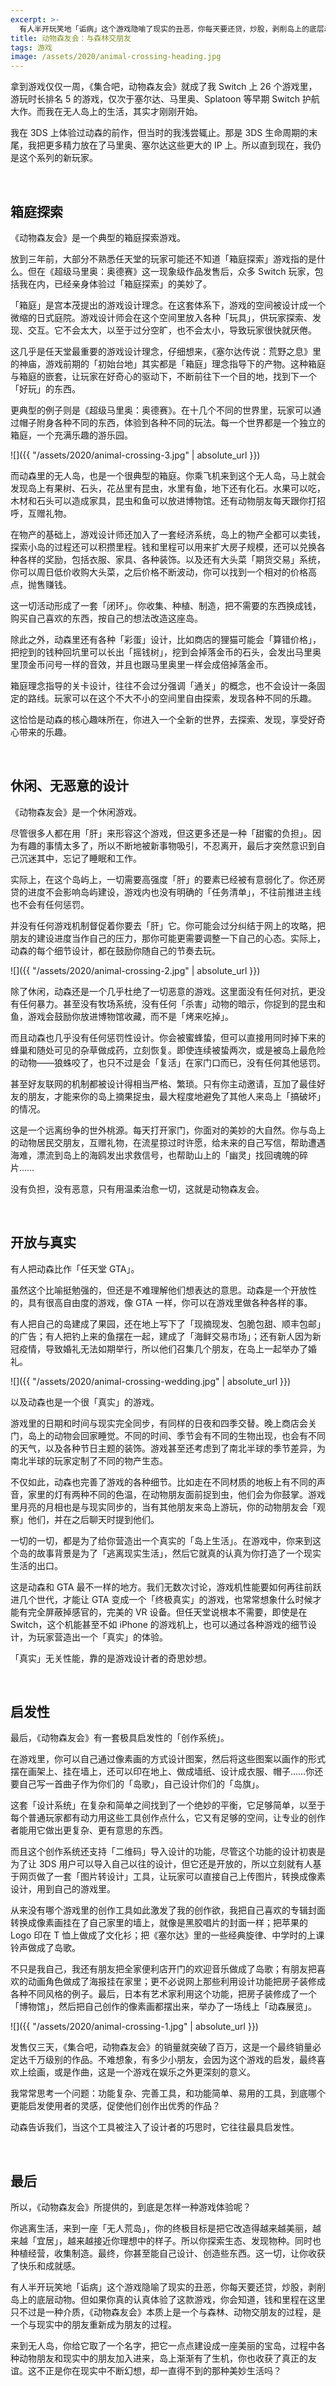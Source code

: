 ```yaml
---
excerpt: >-
  有人半开玩笑地「诟病」这个游戏隐喻了现实的丑恶，你每天要还贷，炒股，剥削岛上的底层动物。但如果你真的认真体验了这款游戏，你会知道，钱和里程在这里只不过是一种介质，《动物森友会》本质上是一个与森林、动物交朋友的过程，是一个与现实中的朋友重新成为朋友的过程。
title: 动物森友会：与森林交朋友
tags: 游戏
image: /assets/2020/animal-crossing-heading.jpg
---
```


拿到游戏仅仅一周，《集合吧，动物森友会》就成了我 Switch 上 26 个游戏里，游玩时长排名 5 的游戏，仅次于塞尔达、马里奥、Splatoon 等早期 Switch 护航大作。而我在无人岛上的生活，其实才刚刚开始。

我在 3DS 上体验过动森的前作，但当时的我浅尝辄止。那是 3DS 生命周期的末尾，我把更多精力放在了马里奥、塞尔达这些更大的 IP 上。所以直到现在，我仍是这个系列的新玩家。

<br>

## 箱庭探索
《动物森友会》是一个典型的箱庭探索游戏。

放到三年前，大部分不熟悉任天堂的玩家可能还不知道「箱庭探索」游戏指的是什么。但在《超级马里奥：奥德赛》这一现象级作品发售后，众多 Switch 玩家，包括我在内，已经亲身体验过「箱庭探索」的美妙了。

「箱庭」是宫本茂提出的游戏设计理念。在这套体系下，游戏的空间被设计成一个微缩的日式庭院。游戏设计师会在这个空间里放入各种「玩具」，供玩家探索、发现、交互。它不会太大，以至于过分空旷，也不会太小，导致玩家很快就厌倦。

这几乎是任天堂最重要的游戏设计理念，仔细想来，《塞尔达传说：荒野之息》里的神庙，游戏前期的「初始台地」其实都是「箱庭」理念指导下的产物。这种箱庭与箱庭的嵌套，让玩家在好奇心的驱动下，不断前往下一个目的地，找到下一个「好玩」的东西。

更典型的例子则是《超级马里奥：奥德赛》。在十几个不同的世界里，玩家可以通过帽子附身各种不同的东西，体验到各种不同的玩法。每一个世界都是一个独立的箱庭，一个充满乐趣的游乐园。

![]({{ "/assets/2020/animal-crossing-3.jpg" | absolute_url }})

而动森里的无人岛，也是一个很典型的箱庭。你乘飞机来到这个无人岛，马上就会发现岛上有果树、石头，花丛里有昆虫，水里有鱼，地下还有化石。水果可以吃，木材和石头可以造成家具，昆虫和鱼可以放进博物馆。还有动物朋友每天跟你打招呼，互赠礼物。

在物产的基础上，游戏设计师还加入了一套经济系统，岛上的物产全都可以卖钱，探索小岛的过程还可以积攒里程。钱和里程可以用来扩大房子规模，还可以兑换各种各样的奖励，包括衣服、家具、各种装饰。以及还有大头菜「期货交易」系统，你可以周日低价收购大头菜，之后价格不断波动，你可以找到一个相对的价格高点，抛售赚钱。

这一切活动形成了一套「闭环」。你收集、种植、制造，把不需要的东西换成钱，购买自己喜欢的东西，按自己的想法改造这座岛。

除此之外，动森里还有各种「彩蛋」设计，比如商店的狸猫可能会「算错价格」，把挖到的钱种回坑里可以长出「摇钱树」，挖到会掉落金币的石头，会发出马里奥里顶金币问号一样的音效，并且也跟马里奥里一样会成倍掉落金币。

箱庭理念指导的关卡设计，往往不会过分强调「通关」的概念，也不会设计一条固定的路线。玩家可以在这个不大不小的空间里自由探索，发现各种不同的乐趣。

这恰恰是动森的核心趣味所在，你进入一个全新的世界，去探索、发现，享受好奇心带来的乐趣。

<br>

## 休闲、无恶意的设计
《动物森友会》是一个休闲游戏。

尽管很多人都在用「肝」来形容这个游戏，但这更多还是一种「甜蜜的负担」。因为有趣的事情太多了，所以不断地被新事物吸引，不忍离开，最后才突然意识到自己沉迷其中，忘记了睡眠和工作。

实际上，在这个岛屿上，一切需要高强度「肝」的要素已经被有意弱化了。你还房贷的进度不会影响岛屿建设，游戏内也没有明确的「任务清单」，不往前推进主线也不会有任何惩罚。

并没有任何游戏机制督促着你要去「肝」它。你可能会过分纠结于网上的攻略，把朋友的建设进度当作自己的压力，那你可能更需要调整一下自己的心态。实际上，动森的每个细节设计，都在鼓励你随自己的节奏去玩。

![]({{ "/assets/2020/animal-crossing-2.jpg" | absolute_url }})

除了休闲，动森还是一个几乎杜绝了一切恶意的游戏。这里面没有任何对抗，更没有任何暴力。甚至没有牧场系统，没有任何「杀害」动物的暗示，你捉到的昆虫和鱼，游戏会鼓励你放进博物馆收藏，而不是「烤来吃掉」。

而且动森也几乎没有任何惩罚性设计。你会被蜜蜂蛰，但可以直接用同时掉下来的蜂巢和随处可见的杂草做成药，立刻恢复。即使连续被蛰两次，或是被岛上最危险的动物——狼蛛咬了，也只不过是会「复活」在家门口而已，没有任何其他惩罚。

甚至好友联网的机制都被设计得相当严格、繁琐。只有你主动邀请，互加了最佳好友的朋友，才能来你的岛上摘果捉虫，最大程度地避免了其他人来岛上「搞破坏」的情况。

这是一个远离纷争的世外桃源。每天打开家门，你面对的美妙的大自然。你与岛上的动物居民交朋友，互赠礼物，在流星掠过时许愿，给未来的自己写信，帮助遭遇海难，漂流到岛上的海鸥发出求救信号，也帮助山上的「幽灵」找回魂魄的碎片……

没有负担，没有恶意，只有用温柔治愈一切，这就是动物森友会。

<br>

## 开放与真实
有人把动森比作「任天堂 GTA」。

虽然这个比喻挺勉强的，但还是不难理解他们想表达的意思。动森是一个开放性的，具有很高自由度的游戏，像 GTA 一样，你可以在游戏里做各种各样的事。

有人把自己的岛建成了果园，还在地上写下了「现摘现发、包脆包甜、顺丰包邮」的广告；有人把钓上来的鱼摆在一起，建成了「海鲜交易市场」；还有新人因为新冠疫情，导致婚礼无法如期举行，所以他们召集几个朋友，在岛上一起举办了婚礼。

![]({{ "/assets/2020/animal-crossing-wedding.jpg" | absolute_url }})

以及动森也是一个很「真实」的游戏。

游戏里的日期和时间与现实完全同步，有同样的日夜和四季交替。晚上商店会关门，岛上的动物会回家睡觉。不同的时间、季节会有不同的生物出现，也会有不同的天气，以及各种节日主题的装饰。游戏甚至还考虑到了南北半球的季节差异，为南北半球的玩家定制了不同的物产生态。

不仅如此，动森也完善了游戏的各种细节。比如走在不同材质的地板上有不同的声音，家里的灯有两种不同的色温，在动物朋友面前捉到虫，他们会为你鼓掌。游戏里月亮的月相也是与现实同步的，当有其他朋友来岛上游玩，你的动物朋友会「观察」他们，并在之后聊天时提到他们。

一切的一切，都是为了给你营造出一个真实的「岛上生活」。在游戏中，你来到这个岛的故事背景是为了「逃离现实生活」，然后它就真的认真为你打造了一个现实生活的出口。

这是动森和 GTA 最不一样的地方。我们无数次讨论，游戏机性能要如何再往前跃进几个世代，才能让 GTA 变成一个「终极真实」的游戏，也常常想象什么时候才能有完全屏蔽掉感官的，完美的 VR 设备。但任天堂说根本不需要，即使是在 Switch，这个机能甚至不如 iPhone 的游戏机上，也可以通过各种游戏的细节设计，为玩家营造出一个「真实」的体验。

「真实」无关性能，靠的是游戏设计者的奇思妙想。

<br>

## 启发性
最后，《动物森友会》有一套极具启发性的「创作系统」。

在游戏里，你可以自己通过像素画的方式设计图案，然后将这些图案以画作的形式摆在画架上、挂在墙上，还可以印在地上、做成墙纸、设计成衣服、帽子……你还要自己写一首曲子作为你们的「岛歌」，自己设计你们的「岛旗」。

这套「设计系统」在复杂和简单之间找到了一个绝妙的平衡，它足够简单，以至于每个普通玩家都有动力用这些工具创作点什么，它又有足够的空间，让专业的创作者能用它做出更复杂、更有意思的东西。

而且这个创作系统还支持「二维码」导入设计的功能，尽管这个功能的设计初衷是为了让 3DS 用户可以导入自己以往的设计，但它还是开放的，所以立刻就有人基于网页做了一套「图片转设计」工具，让玩家可以直接自己上传图片，转换成像素设计，用到自己的游戏里。

从来没有哪个游戏里的创作工具如此激发了我的创作欲，我把自己喜欢的专辑封面转换成像素画挂在了自己家里的墙上，就像是黑胶唱片的封面一样；把苹果的 Logo 印在 T 恤上做成了文化衫；把《塞尔达》里的一些经典旋律、中学时的上课铃声做成了岛歌。

不只是我自己，我还有朋友把全家便利店开门的欢迎音乐做成了岛歌；有朋友把喜欢的动画角色做成了海报挂在家里；更不必说网上那些利用设计功能把房子装修成各种不同风格的例子。最后，日本有艺术家利用这个功能，把房子装修成了一个「博物馆」，然后把自己创作的像素画都摆出来，举办了一场线上「动森展览」。

![]({{ "/assets/2020/animal-crossing-1.jpg" | absolute_url }})

发售仅三天，《集合吧，动物森友会》的销量就突破了百万，这是一个最终销量必定达千万级别的作品。不难想象，有多少小朋友，会因为这个游戏的启发，最终喜欢上绘画，或是作曲，这是一个游戏在娱乐之外更深刻的意义。

我常常思考一个问题：功能复杂、完善工具，和功能简单、易用的工具，到底哪个更能启发使用者的灵感，促使他们创作出优秀的作品？

动森告诉我们，当这个工具被注入了设计者的巧思时，它往往最具启发性。

<br>

## 最后
所以，《动物森友会》所提供的，到底是怎样一种游戏体验呢？

你逃离生活，来到一座「无人荒岛」，你的终极目标是把它改造得越来越美丽，越来越「宜居」，越来越接近你理想中的样子。所以你探索生态、发现物种。同时也种植经营，收集制造。最终，你甚至能自己设计、创造些东西。这一切，让你收获了快乐和成就感。

有人半开玩笑地「诟病」这个游戏隐喻了现实的丑恶，你每天要还贷，炒股，剥削岛上的底层动物。但如果你真的认真体验了这款游戏，你会知道，钱和里程在这里只不过是一种介质，《动物森友会》本质上是一个与森林、动物交朋友的过程，是一个与现实中的朋友重新成为朋友的过程。

来到无人岛，你给它取了一个名字，把它一点点建设成一座美丽的宝岛，过程中各种动物朋友和现实中的朋友加入进来，岛上渐渐有了生机，你也收获了真正的友谊。这不正是你在现实中不断幻想，却一直得不到的那种美妙生活吗？
